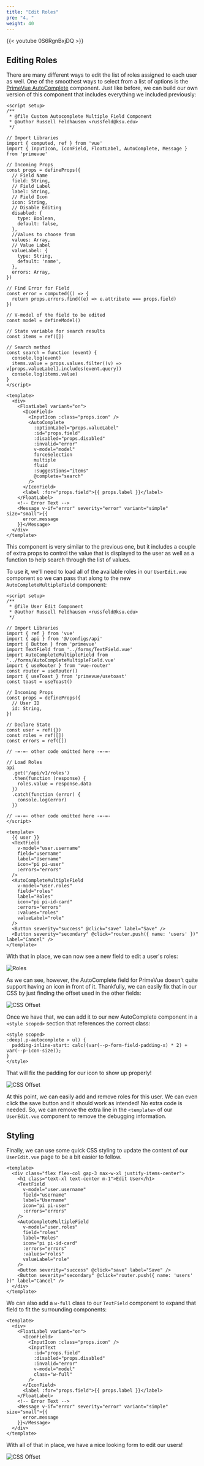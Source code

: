 ```yaml
---
title: "Edit Roles"
pre: "4. "
weight: 40
---
```


{{< youtube 0S6RgnBxjDQ >}}

## Editing Roles

There are many different ways to edit the list of roles assigned to each user as well. One of the smoothest ways to select from a list of options is the [PrimeVue AutoComplete](https://primevue.org/autocomplete/) component. Just like before, we can build our own version of this component that includes everything we included previously:

```vue {title="src/components/forms/AutoCompleteMultipleField.vue"}
<script setup>
/**
 * @file Custom Autocomplete Multiple Field Component
 * @author Russell Feldhausen <russfeld@ksu.edu>
 */

// Import Libraries
import { computed, ref } from 'vue'
import { InputIcon, IconField, FloatLabel, AutoComplete, Message } from 'primevue'

// Incoming Props
const props = defineProps({
  // Field Name
  field: String,
  // Field Label
  label: String,
  // Field Icon
  icon: String,
  // Disable Editing
  disabled: {
    type: Boolean,
    default: false,
  },
  //Values to choose from
  values: Array,
  // Value Label
  valueLabel: {
    type: String,
    default: 'name',
  },
  errors: Array,
})

// Find Error for Field
const error = computed(() => {
  return props.errors.find((e) => e.attribute === props.field)
})

// V-model of the field to be edited
const model = defineModel()

// State variable for search results
const items = ref([])

// Search method
const search = function (event) {
  console.log(event)
  items.value = props.values.filter((v) => v[props.valueLabel].includes(event.query))
  console.log(items.value)
}
</script>

<template>
  <div>
    <FloatLabel variant="on">
      <IconField>
        <InputIcon :class="props.icon" />
        <AutoComplete
          :optionLabel="props.valueLabel"
          :id="props.field"
          :disabled="props.disabled"
          :invalid="error"
          v-model="model"
          forceSelection
          multiple
          fluid
          :suggestions="items"
          @complete="search"
        />
      </IconField>
      <label :for="props.field">{{ props.label }}</label>
    </FloatLabel>
    <!-- Error Text -->
    <Message v-if="error" severity="error" variant="simple" size="small">{{
      error.message
    }}</Message>
  </div>
</template>
```

This component is very similar to the previous one, but it includes a couple of extra props to control the value that is displayed to the user as well as a function to help search through the list of values.

To use it, we'll need to load all of the available roles in our `UserEdit.vue` component so we can pass that along to the new `AutoCompleteMultipleField` component:

```vue {title="src/components/users/UserEdit.vue" hl_lines="12 26 31-39 53-61"}
<script setup>
/**
 * @file User Edit Component
 * @author Russell Feldhausen <russfeld@ksu.edu>
 */

// Import Libraries
import { ref } from 'vue'
import { api } from '@/configs/api'
import { Button } from 'primevue'
import TextField from '../forms/TextField.vue'
import AutoCompleteMultipleField from '../forms/AutoCompleteMultipleField.vue'
import { useRouter } from 'vue-router'
const router = useRouter()
import { useToast } from 'primevue/usetoast'
const toast = useToast()

// Incoming Props
const props = defineProps({
  // User ID
  id: String,
})

// Declare State
const user = ref({})
const roles = ref([])
const errors = ref([])

// -=-=- other code omitted here -=-=-

// Load Roles
api
  .get('/api/v1/roles')
  .then(function (response) {
    roles.value = response.data
  })
  .catch(function (error) {
    console.log(error)
  })

// -=-=- other code omitted here -=-=-
</script>

<template>
  {{ user }}
  <TextField
    v-model="user.username"
    field="username"
    label="Username"
    icon="pi pi-user"
    :errors="errors"
  />
  <AutoCompleteMultipleField
    v-model="user.roles"
    field="roles"
    label="Roles"
    icon="pi pi-id-card"
    :errors="errors"
    :values="roles"
    valueLabel="role"
  />
  <Button severity="success" @click="save" label="Save" />
  <Button severity="secondary" @click="router.push({ name: 'users' })" label="Cancel" />
</template>
```

With that in place, we can now see a new field to edit a user's roles:

![Roles](/images/examples/06/vue_crud_9.png)

As we can see, however, the AutoComplete field for PrimeVue doesn't quite support having an icon in front of it. Thankfully, we can easily fix that in our CSS by just finding the offset used in the other fields:

![CSS Offset](/images/examples/06/vue_crud_10.png)

Once we have that, we can add it to our new AutoComplete component in a `<style scoped>` section that references the correct class:

```vue {title="src/components/forms/AutoCompleteMultipleField.vue"}
<style scoped>
:deep(.p-autocomplete > ul) {
  padding-inline-start: calc((var(--p-form-field-padding-x) * 2) + var(--p-icon-size));
}
</style>
```

That will fix the padding for our icon to show up properly!

![CSS Offset](/images/examples/06/vue_crud_11.png)

At this point, we can easily add and remove roles for this user. We can even click the save button and it should work as intended! No extra code is needed. So, we can remove the extra line in the `<template>` of our `UserEdit.vue` component to remove the debugging information. 

## Styling

Finally, we can use some quick CSS styling to update the content of our `UserEdit.vue` page to be a bit easier to follow.

```vue {title="src/components/users/UserEdit.vue" hl_lines="2 3 22"}
<template>
  <div class="flex flex-col gap-3 max-w-xl justify-items-center">
    <h1 class="text-xl text-center m-1">Edit User</h1>
    <TextField
      v-model="user.username"
      field="username"
      label="Username"
      icon="pi pi-user"
      :errors="errors"
    />
    <AutoCompleteMultipleField
      v-model="user.roles"
      field="roles"
      label="Roles"
      icon="pi pi-id-card"
      :errors="errors"
      :values="roles"
      valueLabel="role"
    />
    <Button severity="success" @click="save" label="Save" />
    <Button severity="secondary" @click="router.push({ name: 'users' })" label="Cancel" />
  </div>
</template>
```

We can also add a `w-full` class to our `TextField` component to expand that field to fit the surrounding components:

```vue {title="src/components/forms/TextField.vue" hl_lines="11"}
<template>
  <div>
    <FloatLabel variant="on">
      <IconField>
        <InputIcon :class="props.icon" />
        <InputText
          :id="props.field"
          :disabled="props.disabled"
          :invalid="error"
          v-model="model"
          class="w-full"
        />
      </IconField>
      <label :for="props.field">{{ props.label }}</label>
    </FloatLabel>
    <!-- Error Text -->
    <Message v-if="error" severity="error" variant="simple" size="small">{{
      error.message
    }}</Message>
  </div>
</template>
```

With all of that in place, we have a nice looking form to edit our users!

![CSS Offset](/images/examples/06/vue_crud_12.png)